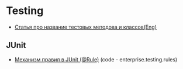 # Testing
- <a href="https://www.petrikainulainen.net/programming/testing/writing-clean-tests-naming-matters/">Статья про название тестовых методова и классов(Eng)</a>

## JUnit
- <a href="http://blog.qatools.ru/junit/junit-rules-tutorial">Механизм правил в JUnit (@Rule)</a> (code - enterprise.testing.rules)
